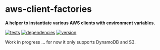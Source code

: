 # aws-client-factories

**A helper to instantiate various AWS clients with environment variables.**

[![tests](https://img.shields.io/travis/chrisguttandin/aws-client-factories.svg?style=flat-square)](https://travis-ci.org/chrisguttandin/aws-client-factories)
[![dependencies](https://img.shields.io/david/chrisguttandin/aws-client-factories.svg?style=flat-square)](https://www.npmjs.com/package/aws-client-factories)
[![version](https://img.shields.io/npm/v/aws-client-factories.svg?style=flat-square)](https://www.npmjs.com/package/aws-client-factories)

Work in progress ... for now it only supports DynamoDB and S3.
